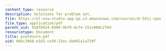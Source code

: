 ```yaml
---
content_type: resource
description: Solutions for problem set.
file: https://ol-ocw-studio-app-qa.s3.amazonaws.com/courses/6-541j-speech-communication-spring-2004/06bc3868e1d1ce3025ecda601e1a720f_pset4soln.pdf
file_type: application/pdf
parent_uid: 918fb024-8d00-9bf9-dc74-151c060c276d
resourcetype: Document
title: pset4soln.pdf
uid: 06bc3868-e1d1-ce30-25ec-da601e1a720f
---
```

